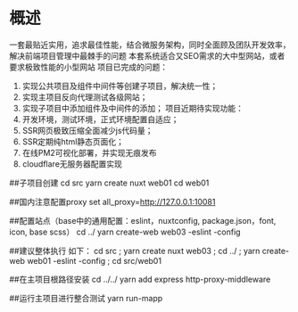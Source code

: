 # 概述
一套最贴近实用，追求最佳性能，结合微服务架构，同时全面顾及团队开发效率，解决前端项目管理中最棘手的问题
本套系统适合又SEO需求的大中型网站，或者要求极致性能的小型网站
项目已完成的问题：
1. 实现公共项目及组件中间件等创建子项目，解决统一性；
2. 实现主项目反向代理测试各级网站；
3. 实现子项目中添加组件及中间件的添加；
项目近期待实现功能：
1. 开发环境，测试环境，正式环境配置自适应；
2. SSR网页极致压缩全面减少js代码量；
3. SSR定期纯html静态页面化；
4. 在线PM2可视化部署，并实现无痕发布
5. cloudflare无服务器配置实现

##子项目创建
cd src
yarn create nuxt web01
cd web01

##国内注意配置proxy
set all_proxy=http://127.0.0.1:10081

##配置站点（base中的通用配置：eslint，nuxtconfig, package.json，font, icon, base scss）
cd ../
yarn create-web web03 -eslint -config

##建议整体执行 如下：
cd src ; yarn create nuxt web03 ; cd ../ ; yarn create-web web01 -eslint -config ; cd src/web01

##在主项目根路径安装
cd ../../
yarn add express http-proxy-middleware

##运行主项目进行整合测试
yarn run-mapp
